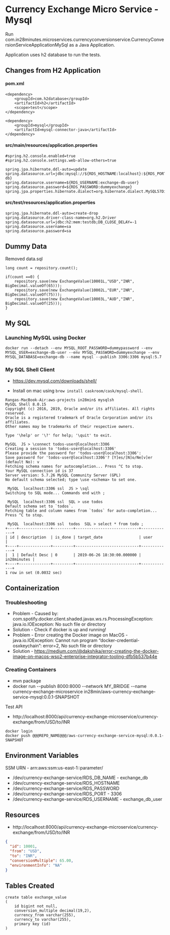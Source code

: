 # Currency Exchange Micro Service - Mysql

Run com.in28minutes.microservices.currencyconversionservice.CurrencyConversionServiceApplicationMySql as a Java Application.

Application uses h2 database to run the tests.

## Changes from H2 Application

#### pom.xml

```
<dependency>
	<groupId>com.h2database</groupId>
	<artifactId>h2</artifactId>
	<scope>test</scope>
</dependency>

<dependency>
	<groupId>mysql</groupId>
	<artifactId>mysql-connector-java</artifactId>
</dependency>
```

#### src/main/resources/application.properties

```
#spring.h2.console.enabled=true
#spring.h2.console.settings.web-allow-others=true

spring.jpa.hibernate.ddl-auto=update
spring.datasource.url=jdbc:mysql://${RDS_HOSTNAME:localhost}:${RDS_PORT:3306}/${RDS_DB_NAME:exchange-db}
spring.datasource.username=${RDS_USERNAME:exchange-db-user}
spring.datasource.password=${RDS_PASSWORD:dummyexchange}
spring.jpa.properties.hibernate.dialect=org.hibernate.dialect.MySQL57Dialect

```

#### src/test/resources/application.properties

```
spring.jpa.hibernate.ddl-auto=create-drop
spring.datasource.driver-class-name=org.h2.Driver
spring.datasource.url=jdbc:h2:mem:testdb;DB_CLOSE_DELAY=-1
spring.datasource.username=sa
spring.datasource.password=sa
```

## Dummy Data

Removed data.sql

```
long count = repository.count();

if(count ==0) {
	repository.save(new ExchangeValue(10001L,"USD","INR", BigDecimal.valueOf(65)));
	repository.save(new ExchangeValue(10002L,"EUR","INR", BigDecimal.valueOf(75)));
	repository.save(new ExchangeValue(10003L,"AUD","INR", BigDecimal.valueOf(25)));
}
```

## My SQL

### Launching MySQL using Docker

```
docker run --detach --env MYSQL_ROOT_PASSWORD=dummypassword --env MYSQL_USER=exchange-db-user --env MYSQL_PASSWORD=dummyexchange --env MYSQL_DATABASE=exchange-db --name mysql --publish 3306:3306 mysql:5.7
```


### My SQL Shell Client

- https://dev.mysql.com/downloads/shell/

- Install on mac using `brew install caskroom/cask/mysql-shell`.


```
Rangas-MacBook-Air:aws-projects in28min$ mysqlsh
MySQL Shell 8.0.15
Copyright (c) 2016, 2019, Oracle and/or its affiliates. All rights reserved.
Oracle is a registered trademark of Oracle Corporation and/or its affiliates.
Other names may be trademarks of their respective owners.

Type '\help' or '\?' for help; '\quit' to exit.

MySQL  JS > \connect todos-user@localhost:3306
Creating a session to 'todos-user@localhost:3306'
Please provide the password for 'todos-user@localhost:3306': 
Save password for 'todos-user@localhost:3306'? [Y]es/[N]o/Ne[v]er (default No): v
Fetching schema names for autocompletion... Press ^C to stop.
Your MySQL connection id is 37
Server version: 5.7.26 MySQL Community Server (GPL)
No default schema selected; type \use <schema> to set one.

 MySQL  localhost:3306 ssl  JS > \sql
Switching to SQL mode... Commands end with ;

 MySQL  localhost:3306 ssl  SQL > use todos
Default schema set to `todos`.
Fetching table and column names from `todos` for auto-completion... Press ^C to stop.

 MySQL  localhost:3306 ssl  todos  SQL > select * from todo ;
+----+--------------+---------+----------------------------+-------------+
| id | description  | is_done | target_date                | user        |
+----+--------------+---------+----------------------------+-------------+
|  1 | Default Desc | 0       | 2019-06-26 18:30:00.000000 | in28minutes |
+----+--------------+---------+----------------------------+-------------+
1 row in set (0.0032 sec)

```

## Containerization

### Troubleshooting

- Problem - Caused by: com.spotify.docker.client.shaded.javax.ws.rs.ProcessingException: java.io.IOException: No such file or directory
- Solution - Check if docker is up and running!
- Problem - Error creating the Docker image on MacOS - java.io.IOException: Cannot run program “docker-credential-osxkeychain”: error=2, No such file or directory
- Solution - https://medium.com/@dakshika/error-creating-the-docker-image-on-macos-wso2-enterprise-integrator-tooling-dfb5b537b44e

### Creating Containers

- mvn package
- docker run --publish 8000:8000 --network MY_BRIDGE --name currency-exchange-microservice in28min/aws-currency-exchange-service-mysql:0.0.1-SNAPSHOT

Test API 
- http://localhost:8000/api/currency-exchange-microservice/currency-exchange/from/USD/to/INR

```
docker login
docker push @@@REPO_NAME@@@/aws-currency-exchange-service-mysql:0.0.1-SNAPSHOT
```

## Environment Variables

SSM URN - arn:aws:ssm:us-east-1:<account-id>:parameter/<name>

- /dev/currency-exchange-service/RDS_DB_NAME  - exchange_db
- /dev/currency-exchange-service/RDS_HOSTNAME	
- /dev/currency-exchange-service/RDS_PASSWORD	
- /dev/currency-exchange-service/RDS_PORT     - 3306
- /dev/currency-exchange-service/RDS_USERNAME - exchange_db_user



## Resources

- http://localhost:8000/api/currency-exchange-microservice/currency-exchange/from/USD/to/INR

```json
{
  "id": 10001,
  "from": "USD",
  "to": "INR",
  "conversionMultiple": 65.00,
  "environmentInfo": "NA"
}
```

## Tables Created
```
create table exchange_value 
(
	id bigint not null, 
	conversion_multiple decimal(19,2), 
	currency_from varchar(255), 
	currency_to varchar(255), 
	primary key (id)
)
```
